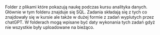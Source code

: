 Folder z plikami które pokazują naukę podczas kursu analityka danych.
Głównie w tym folderu znajduje się SQL. Zadania składają się z tych co znajdowały się w kursie ale także w dużej formie z zadań wyplutych przez chatGPT.
W folderach mogą wpisane być daty wykonania tych zadań gdyż nie wszystkie były uploadowane na bieżąco.
